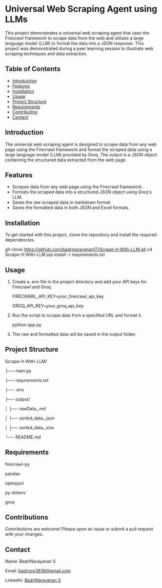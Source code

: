 # Universal Web Scraping Agent using LLMs

This project demonstrates a universal web scraping agent that uses the Firecrawl framework to scrape data from the web and utilizes a large language model (LLM) to format the data into a JSON response. This project was demonstrated during a peer learning session to illustrate web scraping techniques and data extraction.

## Table of Contents

- [Introduction](#introduction)
- [Features](#features)
- [Installation](#installation)
- [Usage](#usage)
- [Project Structure](#project-structure)
- [Requirements](#requirements)
- [Contributing](#contributions)
- [Contact](#contact)

## Introduction

The universal web scraping agent is designed to scrape data from any web page using the Firecrawl framework and format the scraped data using a large language model (LLM) provided by Groq. The output is a JSON object containing the structured data extracted from the web page.

## Features

- Scrapes data from any web page using the Firecrawl framework.
- Formats the scraped data into a structured JSON object using Groq's LLM.
- Saves the raw scraped data in markdown format.
- Saves the formatted data in both JSON and Excel formats.

## Installation

To get started with this project, clone the repository and install the required dependencies.

git clone https://github.com/badrinarayanan17/Scrape-It-With-LLM.git
cd Scrape-It-With-LLM
pip install -r requirements.txt

## Usage

1) Create a .env file in the project directory and add your API keys for Firecrawl and Groq.

   FIRECRAWL_API_KEY=your_firecrawl_api_key
   
   GROQ_API_KEY=your_groq_api_key

3) Run the script to scrape data from a specified URL and format it.

   python app.py

4) The raw and formatted data will be saved in the output folder.

## Project Structure

   Scrape-It-With-LLM/
   
   ├── main.py
   
   ├── requirements.txt
   
   ├── .env
   
   ├── output/
   
   │ ├── rawData_<timestamp>.md
   
   │ ├── sorted_data_<timestamp>.json
   
   │ ├── sorted_data_<timestamp>.xlsx
   
   └── README.md
   
## Requirements

firecrawl-py

pandas

openpyxl

py-dotenv

groq

## Contributions

Contributions are welcome! Please open an issue or submit a pull request with your changes.

## Contact

Name: BadriNarayanan S

Email: badrisrp3836@gmail.com

LinkedIn: [BadriNarayanan S](https://www.linkedin.com/in/badrinarayanan-s-43629522a/)









